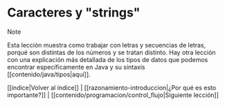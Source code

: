 # Caracteres y "strings"
> [!NOTE]
> Esta lección muestra como trabajar con letras y secuencias de letras, porqué son distintas de los números y se tratan distinto. Hay otra lección con una explicación más detallada de los tipos de datos que podemos encontrar específicamente en Java y su sintaxis [[contenido/java/tipos|aquí]].

[[indice|Volver al índice]] | [[razonamiento-introduccion|¿Por qué es esto importante?]] | [[contenido/programacion/control_flujo|Siguiente lección]]